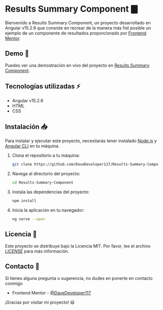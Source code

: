 # Results Summary Component 🀫

Bienvenido a Results Summary Component, un proyecto desarrollado en Angular v15.2.6 que consiste en recrear de la manera más fiel posible un ejemplo de un componente de resultados proporcionado por [Frontend Mentor](https://www.frontendmentor.io/challenges/results-summary-component-CE_K6s0maV).

## Demo 🚀

Puedes ver una demostración en vivo del proyecto en [Results Summary Component](https://davedeveloper117.github.io/Results-Summary-Component/).

## Tecnologías utilizadas ⚡

-   Angular v15.2.6
-   HTML
-   CSS

## Instalación 📥

Para instalar y ejecutar este proyecto, necesitarás tener instalado [Node.js](https://nodejs.org/es/) y [Angular CLI](https://angular.io/cli) en tu máquina.

1.  Clona el repositorio a tu máquina:
        
    ```bash
    git clone https://github.com/DaveDeveloper117/Results-Summary-Component
    ``` 
    
2.  Navega al directorio del proyecto:
  
    ```bash
    cd Results-Summary-Component
    ``` 
    
3.  Instala las dependencias del proyecto:
  
    ```bash
    npm install
    ``` 
    
4.  Inicia la aplicación en tu navegador:
       
    ```bash
    ng serve --open
    ``` 
    

## Licencia 🔑

Este proyecto se distribuye bajo la Licencia MIT. Por favor, lee el archivo [LICENSE](https://github.com/DaveDeveloper117/Results-Summary-Component/blob/master/LICENSE) para más información.

## Contacto 📩

Si tienes alguna pregunta o sugerencia, no dudes en ponerte en contacto conmigo

- Frontend Mentor - [@DaveDeveloper117](https://www.frontendmentor.io/profile/DaveDeveloper117)

¡Gracias por visitar mi proyecto! :smiley:
